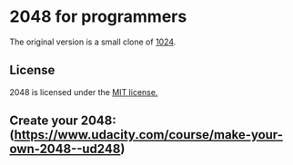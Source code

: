 # 2048 for programmers

The original version is a small clone of [1024](https://play.google.com/store/apps/details?id=com.veewo.a1024).

## License
2048 is licensed under the [MIT license.](https://github.com/gabrielecirulli/2048/blob/master/LICENSE.txt)

## Create your 2048: (https://www.udacity.com/course/make-your-own-2048--ud248)
